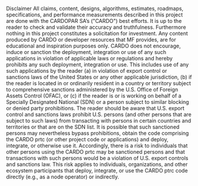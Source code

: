 Disclaimer
All claims, content, designs, algorithms, estimates, roadmaps, specifications, and performance measurements described in this project are done with the CARDOPAR SA’s ("CARDO") best efforts. It is up to the reader to check and validate their accuracy and truthfulness. Furthermore nothing in this project constitutes a solicitation for investment. Any content produced by CARDO or developer resources that MF provides, are for educational and inspiration purposes only. CARDO does not encourage, induce or sanction the deployment, integration or use of any such applications in violation of applicable laws or regulations and hereby prohibits any such deployment, integration or use. This includes use of any such applications by the reader (a) in violation of export control or sanctions laws of the United States or any other applicable jurisdiction, (b) if the reader is located in or ordinarily resident in a country or territory subject to comprehensive sanctions administered by the U.S. Office of Foreign Assets Control (OFAC), or (c) if the reader is or is working on behalf of a Specially Designated National (SDN) or a person subject to similar blocking or denied party prohibitions. The reader should be aware that U.S. export control and sanctions laws prohibit U.S. persons (and other persons that are subject to such laws) from transacting with persons in certain countries and territories or that are on the SDN list. It is possible that such sanctioned persons may nevertheless bypass prohibitions, obtain the code comprising the CARDO prtc (or other project code or applications) and deploy, integrate, or otherwise use it. Accordingly, there is a risk to individuals that other persons using the CARDO prtc may be sanctioned persons and that transactions with such persons would be a violation of U.S. export controls and sanctions law. This risk applies to individuals, organizations, and other ecosystem participants that deploy, integrate, or use the CARDO ptrc code directly (e.g., as a node operator) or indirectly.

